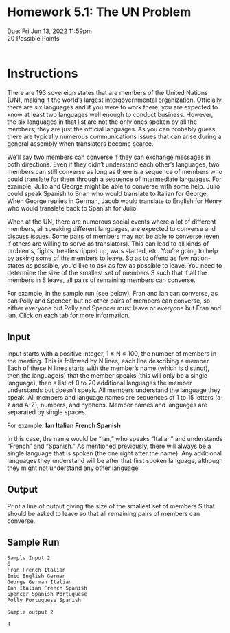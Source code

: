 # Homework 5.1: The UN Problem
Due: Fri Jun 13, 2022 11:59pm <br/>
20 Possible Points
<br/>
<br/>

# Instructions
There are 193 sovereign states that are members of the United Nations (UN), making it the world’s largest intergovernmental organization. Officially, there are six languages and if you were to work there, you are expected to know at least two languages well enough to conduct business. However, the six languages in that list are not the only ones spoken by all the members; they are just the official languages. As you can probably guess, there are typically numerous communications issues that can arise during a general assembly when translators become scarce.

We’ll say two members can converse if they can exchange messages in both directions. Even if they didn’t understand each other’s languages, two members can still converse as long as there is a sequence of members who could translate for them through a sequence of intermediate languages. For example, Julio and George might be able to converse with some help. Julio could speak Spanish to Brian who would translate to Italian for George. When George replies in German, Jacob would translate to English for Henry who would translate back to Spanish for Julio.

When at the UN, there are numerous social events where a lot of different members, all speaking different languages, are expected to converse and discuss issues. Some pairs of members may not be able to converse (even if others are willing to serve as translators). This can lead to all kinds of problems, fights, treaties ripped up, wars started, etc. You’re going to help by asking some of the members to leave. So as to offend as few nation-states as possible, you’d like to ask as few as possible to leave. You need to determine the size of the smallest set of members S
such that if all the members in S leave, all pairs of remaining members can converse.

For example, in the sample run (see below), Fran and Ian can converse, as can Polly and Spencer, but no other pairs of members can converse, so either everyone but Polly and Spencer must leave or everyone but Fran and Ian. Click on each tab for more information.

## Input
Input starts with a positive integer, 1 ≤ N ≤ 100, the number of members in the meeting. This is followed by N lines, each line describing a member. Each of these N lines starts with the member’s name (which is distinct), then the language(s) that the member speaks (this will only be a single language), then a list of 0 to 20 additional languages the member understands but doesn’t speak. All members understand the language they speak. All members and language names are sequences of 1 to 15 letters (a-z and A-Z), numbers, and hyphens. Member names and languages are separated by single spaces.

For example: **Ian Italian French Spanish**

In this case, the name would be “Ian,” who speaks “Italian” and understands “French” and “Spanish.” As mentioned previously, there will always be a single language that is spoken (the one right after the name). Any additional languages they understand will be after that first spoken language, although they might not understand any other language.

## Output
Print a line of output giving the size of the smallest set of members S that should be asked to leave so that all remaining pairs of members can converse.

## Sample Run
    Sample Input 2
    6
    Fran French Italian
    Enid English German
    George German Italian
    Ian Italian French Spanish
    Spencer Spanish Portuguese
    Polly Portuguese Spanish

    Sample output 2

    4


